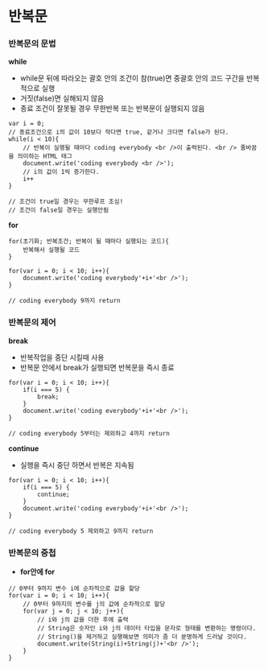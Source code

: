 # 반복문

### 반복문의 문법

**while**

* while문 뒤에 따라오는 괄호 안의 조건이 참\(true\)면 중괄호 안의 코드 구간을 반복적으로 실행
* 거짓\(false\)면 실해되지 않음
* 종료 조건이 잘못될 경우 무한반복 또는 반복문이 실행되지 않음

```text
var i = 0;
// 종료조건으로 i의 값이 10보다 작다면 true, 같거나 크다면 false가 된다.
while(i < 10){
    // 반복이 실행될 때마다 coding everybody <br />이 출력된다. <br /> 줄바꿈을 의미하는 HTML 태그
    document.write('coding everybody <br />');
    // i의 값이 1씩 증가한다.
    i++
}

// 조건이 true일 경우는 무한루프 조심!
// 조건이 false일 경우는 실행안됨  
```

**for**

```text
for(초기화; 반복조건; 반복이 될 때마다 실행되는 코드){
    반복해서 실행될 코드
}
```

```text
for(var i = 0; i < 10; i++){
    document.write('coding everybody'+i+'<br />');
}

// coding everybody 9까지 return
```

### 반복문의 제어

**break**

* 반복작업을 중단 시킬때 사용
* 반복문 안에서 break가 실행되면 반복문을 즉시 종료

```text
for(var i = 0; i < 10; i++){
    if(i === 5) {
        break;
    }
    document.write('coding everybody'+i+'<br />');
}

// coding everybody 5부터는 제외하고 4까지 return
```

**continue**

* 실행을 즉시 중단 하면서 반복은 지속됨

```text
for(var i = 0; i < 10; i++){
    if(i === 5) {
        continue;
    }
    document.write('coding everybody'+i+'<br />');
}

// coding everybody 5 제외하고 9까지 return
```

### 반복문의 중첩

* **for안에 for**

```text
// 0부터 9까지 변수 i에 순차적으로 값을 할당        
for(var i = 0; i < 10; i++){
    // 0부터 9까지의 변수를 j의 값에 순차적으로 할당
    for(var j = 0; j < 10; j++){    
        // i와 j의 값을 더한 후에 출력
        // String은 숫자인 i와 j의 데이터 타입을 문자로 형태를 변환하는 명령이다. 
        // String()을 제거하고 실행해보면 의미가 좀 더 분명하게 드러날 것이다.
        document.write(String(i)+String(j)+'<br />');
    }
}
```

